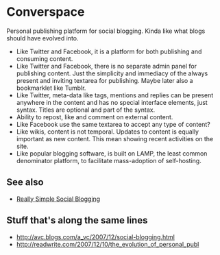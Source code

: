 # Converspace

Personal publishing platform for social blogging. Kinda like what blogs should have evolved into.


* Like Twitter and Facebook, it is a platform for both publishing and consuming content.
* Like Twitter and Facebook, there is no separate admin panel for publishing content. Just the simplicity and immediacy of the always present and inviting textarea for publishing. Maybe later also a bookmarklet like Tumblr.
* Like Twitter, meta-data like tags, mentions and replies can be present anywhere in the content and has no special interface elements, just syntax. Titles are optional and part of the syntax.
* Ability to repost, like and comment on external content.
* Like Facebook use the same textarea to accept any type of content?
* Like wikis, content is not temporal. Updates to content is equally important as new content. This mean showing recent activities on the site.
* Like popular blogging software, is built on LAMP, the least common denominator platform, to facilitate mass-adoption of self-hosting.


## See also

* [Really Simple Social Blogging](http://sandeep.shetty.in/2013/06/really-simple-social-blogging.html)


## Stuff that's along the same lines

* http://avc.blogs.com/a_vc/2007/12/social-blogging.html
* http://readwrite.com/2007/12/10/the_evolution_of_personal_publ